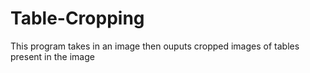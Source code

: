 # Table-Cropping
This program takes in an image then ouputs cropped images of tables present in the image
